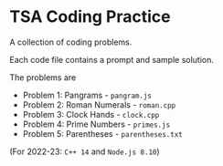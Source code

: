 # TSA Coding Practice

A collection of coding problems.

Each code file contains a prompt and sample solution.

The problems are 
- Problem 1: Pangrams - `pangram.js`
- Problem 2: Roman Numerals - `roman.cpp`
- Problem 3: Clock Hands - `clock.cpp`
- Problem 4: Prime Numbers - `primes.js`
- Problem 5: Parentheses - `parentheses.txt`

(For 2022-23: `C++ 14` and `Node.js 8.10`)
